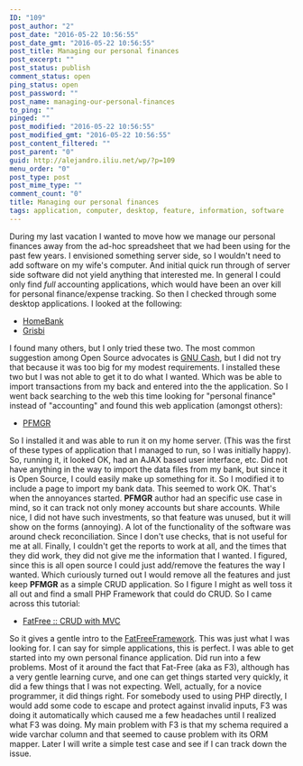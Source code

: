 ```yaml
---
ID: "109"
post_author: "2"
post_date: "2016-05-22 10:56:55"
post_date_gmt: "2016-05-22 10:56:55"
post_title: Managing our personal finances
post_excerpt: ""
post_status: publish
comment_status: open
ping_status: open
post_password: ""
post_name: managing-our-personal-finances
to_ping: ""
pinged: ""
post_modified: "2016-05-22 10:56:55"
post_modified_gmt: "2016-05-22 10:56:55"
post_content_filtered: ""
post_parent: "0"
guid: http://alejandro.iliu.net/wp/?p=109
menu_order: "0"
post_type: post
post_mime_type: ""
comment_count: "0"
title: Managing our personal finances
tags: application, computer, desktop, feature, information, software
---
```


During my last vacation I wanted to move how we manage our personal
finances away from the ad-hoc spreadsheet that we had been using for
the past few years. I envisioned something server side, so I wouldn't
need to add software on my wife's computer. And initial quick run
through of server side software did not yield anything that interested
me. In general I could only find _full_ accounting applications, which
would have been an over kill for personal finance/expense tracking. So
then I checked through some desktop applications. I looked at the
following:

*   [HomeBank](http://homebank.free.fr/)
*   [Grisbi](http://www.grisbi.org/)

I found many others, but I only tried these two. The most common
suggestion among Open Source advocates is [GNU Cash](https://www.gnucash.org/),
but I did not try that because it was too big for my modest
requirements. I installed these two but I was not able to get it to do
what I wanted. Which was be able to import transactions from my back
and entered into the the application. So I went back searching to the
web this time looking for "personal finance" instead of "accounting"
and found this web application (amongst others):

*   [PFMGR](https://sourceforge.net/projects/pfmgr/)

So I installed it and was able to run it on my home server. (This was
the first of these types of application that I managed to run, so I was
initially happy). So, running it, it looked OK, had an AJAX based user
interface, etc. Did not have anything in the way to import the data
files from my bank, but since it is Open Source, I could easily make
up something for it. So I modified it to include a page to import my
bank data. This seemed to work OK. That's when the annoyances started.
**PFMGR** author had an specific use case in mind, so it can track not
only money accounts but share accounts. While nice, I did not have
such investments, so that feature was unused, but it will show on the
forms (annoying). A lot of the functionality of the software was around
check reconciliation. Since I don't use checks, that is not useful for
me at all. Finally, I couldn't get the reports to work at all, and the
times that they did work, they did not give me the information that I
wanted. I figured, since this is all open source I could just add/remove
the features the way I wanted. Which curiously turned out I would remove
all the features and just keep **PFMGR** as a simple CRUD application.
So I figure I might as well toss it all out and find a small PHP
Framework that could do CRUD. So I came across this tutorial:

*   [FatFree :: CRUD with MVC](https://foysalmamun.wordpress.com/2013/03/27/fat-free-crud-with-mvc-tutorial/)

So it gives a gentle intro to the [FatFreeFramework](http://fatfreeframework.com/home).
This was just what I was looking for. I can say for simple applications,
this is perfect. I was able to get started into my own personal finance
application. Did run into a few problems. Most of it around the fact that
Fat-Free (aka as F3), although has a very gentle learning curve, and one
can get things started very quickly, it did a few things that I was not
expecting. Well, actually, for a novice programmer, it did things right.
For somebody used to using PHP directly, I would add some code to escape
and protect against invalid inputs, F3 was doing it automatically which
caused me a few headaches until I realized what F3 was doing. My main
problem with F3 is that my schema required a wide varchar column and
that seemed to cause problem with its ORM mapper. Later I will write
a simple test case and see if I can track down the issue.
